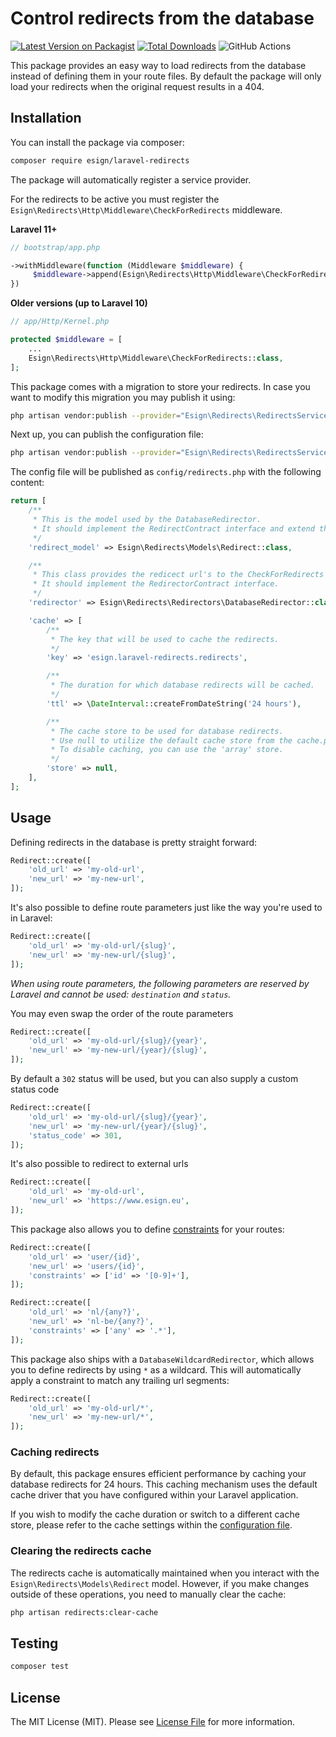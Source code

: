 # Control redirects from the database

[![Latest Version on Packagist](https://img.shields.io/packagist/v/esign/laravel-redirects.svg?style=flat-square)](https://packagist.org/packages/esign/laravel-redirects)
[![Total Downloads](https://img.shields.io/packagist/dt/esign/laravel-redirects.svg?style=flat-square)](https://packagist.org/packages/esign/laravel-redirects)
![GitHub Actions](https://github.com/esign/laravel-redirects/actions/workflows/run-tests.yml/badge.svg)

This package provides an easy way to load redirects from the database instead of defining them in your route files. By default the package will only load your redirects when the original request results in a 404.

## Installation

You can install the package via composer:

```bash
composer require esign/laravel-redirects
```

The package will automatically register a service provider.

For the redirects to be active you must register the `Esign\Redirects\Http\Middleware\CheckForRedirects` middleware.

**Laravel 11+**
```php
// bootstrap/app.php

->withMiddleware(function (Middleware $middleware) {
     $middleware->append(Esign\Redirects\Http\Middleware\CheckForRedirects::class);
})
```

**Older versions (up to Laravel 10)**
```php
// app/Http/Kernel.php

protected $middleware = [
    ...
    Esign\Redirects\Http\Middleware\CheckForRedirects::class,
];
```

This package comes with a migration to store your redirects. In case you want to modify this migration you may publish it using:
```bash
php artisan vendor:publish --provider="Esign\Redirects\RedirectsServiceProvider" --tag="migrations"
```

Next up, you can publish the configuration file:
```bash
php artisan vendor:publish --provider="Esign\Redirects\RedirectsServiceProvider" --tag="config"
```

The config file will be published as `config/redirects.php` with the following content:
```php
return [
    /**
     * This is the model used by the DatabaseRedirector.
     * It should implement the RedirectContract interface and extend the Model class.
     */
    'redirect_model' => Esign\Redirects\Models\Redirect::class,

    /**
     * This class provides the redicect url's to the CheckForRedirects middleware.
     * It should implement the RedirectorContract interface.
     */
    'redirector' => Esign\Redirects\Redirectors\DatabaseRedirector::class,

    'cache' => [
        /**
         * The key that will be used to cache the redirects.
         */
        'key' => 'esign.laravel-redirects.redirects',

        /**
         * The duration for which database redirects will be cached.
         */
        'ttl' => \DateInterval::createFromDateString('24 hours'),

        /**
         * The cache store to be used for database redirects.
         * Use null to utilize the default cache store from the cache.php config file.
         * To disable caching, you can use the 'array' store.
         */
        'store' => null,
    ],
];
```

## Usage
Defining redirects in the database is pretty straight forward:
```php
Redirect::create([
    'old_url' => 'my-old-url',
    'new_url' => 'my-new-url',
]);
```

It's also possible to define route parameters just like the way you're used to in Laravel:
```php
Redirect::create([
    'old_url' => 'my-old-url/{slug}',
    'new_url' => 'my-new-url/{slug}',
]);
```

*When using route parameters, the following parameters are reserved by Laravel and cannot be used: `destination` and `status`.*

You may even swap the order of the route parameters
```php
Redirect::create([
    'old_url' => 'my-old-url/{slug}/{year}',
    'new_url' => 'my-new-url/{year}/{slug}',
]);
```

By default a `302` status will be used, but you can also supply a custom status code
```php
Redirect::create([
    'old_url' => 'my-old-url/{slug}/{year}',
    'new_url' => 'my-new-url/{year}/{slug}',
    'status_code' => 301,
]);
```

It's also possible to redirect to external urls
```php
Redirect::create([
    'old_url' => 'my-old-url',
    'new_url' => 'https://www.esign.eu',
]);
```

This package also allows you to define [constraints](https://laravel.com/docs/routing#parameters-regular-expression-constraints) for your routes:
```php
Redirect::create([
    'old_url' => 'user/{id}',
    'new_url' => 'users/{id}',
    'constraints' => ['id' => '[0-9]+'],
]);

Redirect::create([
    'old_url' => 'nl/{any?}',
    'new_url' => 'nl-be/{any?}',
    'constraints' => ['any' => '.*'],
]);
```

This package also ships with a `DatabaseWildcardRedirector`, which allows you to define redirects by using `*` as a wildcard. This will automatically apply a constraint to match any trailing url segments:
```php
Redirect::create([
    'old_url' => 'my-old-url/*',
    'new_url' => 'my-new-url/*',
]);
```

### Caching redirects
By default, this package ensures efficient performance by caching your database redirects for 24 hours. This caching mechanism uses the default cache driver that you have configured within your Laravel application.

If you wish to modify the cache duration or switch to a different cache store, please refer to the cache settings within the [configuration file](/config/redirects.php).

### Clearing the redirects cache
The redirects cache is automatically maintained when you interact with the `Esign\Redirects\Models\Redirect` model.
However, if you make changes outside of these operations, you need to manually clear the cache:
```bash
php artisan redirects:clear-cache
```

## Testing

```bash
composer test
```

## License

The MIT License (MIT). Please see [License File](LICENSE.md) for more information.
